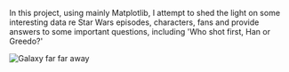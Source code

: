 In this project, using mainly Matplotlib, I attempt to shed the light on some interesting data re Star Wars episodes, characters, fans and provide answers to some important questions, including 'Who shot first, Han or Greedo?'

![Galaxy far far away](https://user-images.githubusercontent.com/79214748/217127070-7e17cd22-3b04-49bd-b0a9-72eb82ca31b0.jpg)
